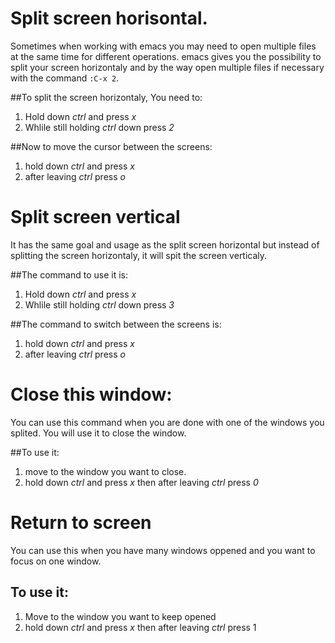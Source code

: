 # Split screen horisontal.

Sometimes when working with emacs you may need to open multiple files at the same time for different operations. emacs gives you the possibility to split your screen horizontaly and by the way open multiple files if necessary with the command `:C-x 2`.

##To  split the screen horizontaly, You need to:

1. Hold down *ctrl* and press *x*
2. Whlile still holding *ctrl* down press *2*

##Now to move the cursor between the screens:

1. hold down *ctrl* and press *x*
2. after leaving *ctrl* press *o*


# Split screen vertical 

It has the same goal and usage as the split screen horizontal but instead of splitting the screen horizontaly, it will spit the screen verticaly. 

##The command to use it is: 

1. Hold down *ctrl* and press *x*
2. Whlile still holding *ctrl* down press *3*

##The command to switch between the screens is:

1. hold down *ctrl* and press *x*
2. after leaving *ctrl* press *o*





# Close this window:

You can use this command when you are done with one of the windows you splited. You will use it to close the window.

##To use it:
1. move to the window you want to close.
2. hold down *ctrl* and press *x* then after leaving *ctrl* press *0*





# Return to screen

You can use this when you have many windows oppened and you want to focus on one window. 

## To use it:

1. Move to the window you want to keep opened 
2. hold down *ctrl* and press *x* then after leaving *ctrl* press 1
